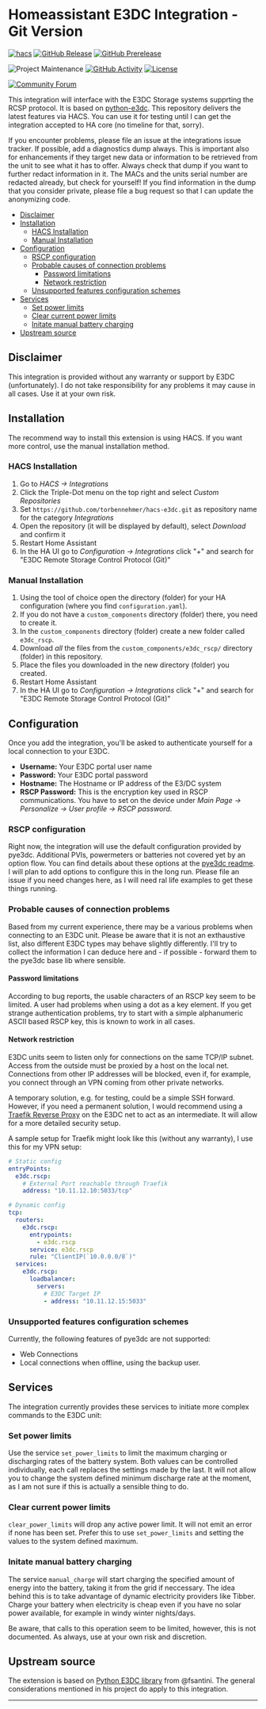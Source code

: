# Homeassistant E3DC Integration - Git Version

[![hacs][hacs-shield]][hacs]
[![GitHub Release][releases-shield]][releases]
[![GitHub Prerelease][prereleases-shield]][releases]

![Project Maintenance][maintainer]
[![GitHub Activity][commits-shield]][commits]
[![License][license-shield]](LICENSE)

<!-- [![BuyMeCoffee][buymecoffeebadge]][buymecoffee] -->
<!-- [![Discord][discord-shield]][discord] -->
[![Community Forum][forum-shield]][forum]

This integration will interface with the E3DC Storage systems supprting the RCSP
protocol. It is based on [python-e3dc](https://github.com/fsantini/python-e3dc).
This repository delivers the latest features via HACS. You can use it for
testing until I can get the integration accepted to HA core (no timeline for
that, sorry).

If you encounter problems, please file an issue at the integrations issue
tracker. If possible, add a diagnostics dump always. This is important also for
enhancements if they target new data or information to be retrieved from the
unit to see what it has to offer. Always check that dump if you want to further
redact information in it. The MACs and the units serial number are redacted
already, but check for yourself! If you find information in the dump that you
consider private, please file a bug request so that I can update the anonymizing
code.

- [Disclaimer](#disclaimer)
- [Installation](#installation)
  - [HACS Installation](#hacs-installation)
  - [Manual Installation](#manual-installation)
- [Configuration](#configuration)
  - [RSCP configuration](#rscp-configuration)
  - [Probable causes of connection problems](#probable-causes-of-connection-problems)
    - [Password limitations](#password-limitations)
    - [Network restriction](#network-restriction)
  - [Unsupported features configuration schemes](#unsupported-features-configuration-schemes)
- [Services](#services)
  - [Set power limits](#set-power-limits)
  - [Clear current power limits](#clear-current-power-limits)
  - [Initate manual battery charging](#initate-manual-battery-charging)
- [Upstream source](#upstream-source)

## Disclaimer

This integration is provided without any warranty or support by E3DC
(unfortunately). I do not take responsibility for any problems it may cause in
all cases. Use it at your own risk.

## Installation

The recommend way to install this extension is using HACS. If you want more
control, use the manual installation method.

### HACS Installation

1. Go to *HACS -> Integrations*
1. Click the Triple-Dot menu on the top right and select *Custom Repositories*
1. Set `https://github.com/torbennehmer/hacs-e3dc.git` as repository name for
   the category *Integrations*
1. Open the repository (it will be displayed by default), select *Download* and
   confirm it
1. Restart Home Assistant
1. In the HA UI go to *Configuration -> Integrations* click "+" and search for
   "E3DC Remote Storage Control Protocol (Git)"

### Manual Installation

1. Using the tool of choice open the directory (folder) for your HA
   configuration (where you find `configuration.yaml`).
1. If you do not have a `custom_components` directory (folder) there, you need
   to create it.
1. In the `custom_components` directory (folder) create a new folder called
   `e3dc_rscp`.
1. Download *all* the files from the `custom_components/e3dc_rscp/` directory
   (folder) in this repository.
1. Place the files you downloaded in the new directory (folder) you created.
1. Restart Home Assistant
1. In the HA UI go to *Configuration -> Integrations* click "+" and search for
   "E3DC Remote Storage Control Protocol (Git)"

## Configuration

Once you add the integration, you'll be asked to authenticate yourself for a
local connection to your E3DC.

- **Username:** Your E3DC portal user name
- **Password:** Your E3DC portal password
- **Hostname:** The Hostname or IP address of the E3/DC system
- **RSCP Password:** This is the encryption key used in RSCP communications. You
  have to set on the device under *Main Page -> Personalize -> User profile ->
  RSCP password.*

### RSCP configuration

Right now, the integration will use the default configuration provided by
pye3dc. Additional PVIs, powermeters or batteries not covered yet by an option
flow. You can find details about these options at the [pye3dc
readme](https://github.com/fsantini/python-e3dc#configuration). I will plan to
add options to configure this in the long run. Please file an issue if you need
changes here, as I will need ral life examples to get these things running.

### Probable causes of connection problems

Based from my current experience, there may be a various problems when
connecting to an E3DC unit. Please be aware that it is not an exthaustive list,
also different E3DC types may behave slightly differently. I'll try to collect
the information I can deduce here and - if possible - forward them to the pye3dc
base lib where sensible.

#### Password limitations

According to bug reports, the usable characters of an RSCP key seem to be
limited. A user had problems when using a dot as a key element. If you get
strange authentication problems, try to start with a simple alphanumeric ASCII
based RSCP key, this is known to work in all cases.

#### Network restriction

E3DC units seem to listen only for connections on the same TCP/IP subnet. Access
from the outside must be proxied by a host on the local net. Connections from
other IP addresses will be blocked, even if, for example, you connect through an
VPN coming from other private networks.

A temporary solution, e.g. for testing, could be a simple SSH forward. However,
if you need a permanent solution, I would recommend using a [Traefik Reverse
Proxy](https://traefik.io/traefik/) on the E3DC net to act as an intermediate.
It will allow for a more detailed security setup.

A sample setup for Traefik might look like this (without any warranty), I use
this for my VPN setup:

```yaml
# Static config
entryPoints:
  e3dc.rscp:
    # External Port reachable through Traefik
    address: "10.11.12.10:5033/tcp"

# Dynamic config
tcp:
  routers:
    e3dc.rscp:
      entrypoints:
        - e3dc.rscp
      service: e3dc.rscp
      rule: "ClientIP(`10.0.0.0/8`)"
  services:
    e3dc.rscp:
      loadbalancer:
        servers:
          # E3DC Target IP
          - address: "10.11.12.15:5033"
```

### Unsupported features configuration schemes

Currently, the following features of pye3dc are not supported:

- Web Connections
- Local connections when offline, using the backup user.

## Services

The integration currently provides these services to initiate more complex
commands to the E3DC unit:

### Set power limits

Use the service `set_power_limits` to limit the maximum charging or discharging
rates of the battery system. Both values can be controlled individually, each
call replaces the settings made by the last. It will not allow you to change the
system defined minimum discharge rate at the moment, as I am not sure if this is
actually a sensible thing to do.

### Clear current power limits

`clear_power_limits` will drop any active power limit. It will not emit an error
if none has been set. Prefer this to use `set_power_limits` and setting the
values to the system defined maximum.

### Initate manual battery charging

The service `manual_charge` will start charging the specified amount of energy
into the battery, taking it from the grid if neccessary. The idea behind this is
to take advantage of dynamic electricity providers like Tibber. Charge your
battery when electricity is cheap even if you have no solar power available, for
example in windy winter nights/days.

Be aware, that calls to this operation seem to be limited, however, this is not
documented. As always, use at your own risk and discretion.

## Upstream source

The extension is based on [Python E3DC
library](https://github.com/fsantini/python-e3dc) from @fsantini. The general considerations mentioned in his project do apply to this integration.

***

<!--
[buymecoffee]: https://www.buymeacoffee.com/ludeeus
[buymecoffeebadge]: https://img.shields.io/badge/buy%20me%20a%20coffee-donate-yellow.svg?style=for-the-badge
-->
[commits-shield]: https://img.shields.io/github/commit-activity/y/torbennehmer/hacs-e3dc?style=for-the-badge&logo=git
[commits]: https://github.com/torbennehmer/hacs-e3dc/commits/main
<!--
[discord]: https://discord.gg/Qa5fW2R
[discord-shield]: https://img.shields.io/discord/330944238910963714.svg?style=for-the-badge
-->
[forum-shield]: https://img.shields.io/badge/Community%20Forum-Home%20Assistant-blue?style=for-the-badge&logo=homeassistant
[forum]: https://community.home-assistant.io/t/e3dc-remote-storage-control-protocol-rscp/595280
[hacs]: https://github.com/hacs/integration
[hacs-shield]: https://img.shields.io/badge/HACS-Custom-41BDF5.svg?style=for-the-badge&logo=homeassistantcommunitystore
[license-shield]: https://img.shields.io/github/license/torbennehmer/hacs-e3dc?style=for-the-badge&color=blue&logo=gnu
[maintainer]: https://img.shields.io/badge/Maintainer-Torben%20Nehmer-blue?style=for-the-badge&logo=github
[prereleases-shield]: https://img.shields.io/github/v/release/torbennehmer/hacs-e3dc?include_prereleases&style=for-the-badge&logo=git
[releases-shield]: https://img.shields.io/github/v/release/torbennehmer/hacs-e3dc?style=for-the-badge&logo=homeassistantcommunitystore
[releases]: https://github.com/torbennehmer/hacs-e3dc/releases
